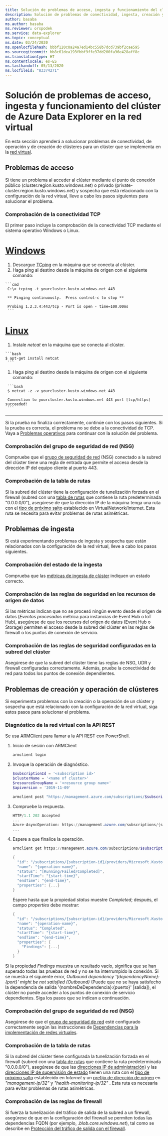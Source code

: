 ```yaml
---
title: Solución de problemas de acceso, ingesta y funcionamiento del clúster de Azure Data Explorer en la red virtual
description: Solución de problemas de conectividad, ingesta, creación y operación del clúster de Azure Data Explorer en la red virtual
author: basaba
ms.author: basaba
ms.reviewer: orspodek
ms.service: data-explorer
ms.topic: conceptual
ms.date: 03/24/2020
ms.openlocfilehash: bbbf120c0a24a7ed14bc558b7dcd739bf2cae595
ms.sourcegitcommit: bb8c61dea193fbbf9ffe37dd200fa36e428aff8c
ms.translationtype: HT
ms.contentlocale: es-ES
ms.lasthandoff: 05/13/2020
ms.locfileid: "83374271"
---
```

# <a name="troubleshoot-access-ingestion-and-operation-of-your-azure-data-explorer-cluster-in-your-virtual-network"></a>Solución de problemas de acceso, ingesta y funcionamiento del clúster de Azure Data Explorer en la red virtual

En esta sección aprenderá a solucionar problemas de conectividad, de operación y de creación de clústeres para un clúster que se implementa en la [red virtual](/azure/virtual-network/virtual-networks-overview).

## <a name="access-issues"></a>Problemas de acceso

Si tiene un problema al acceder al clúster mediante el punto de conexión público (cluster.region.kusto.windows.net) o privado (private-cluster.region.kusto.windows.net) y sospecha que está relacionado con la configuración de la red virtual, lleve a cabo los pasos siguientes para solucionar el problema.

### <a name="check-tcp-connectivity"></a>Comprobación de la conectividad TCP

El primer paso incluye la comprobación de la conectividad TCP mediante el sistema operativo Windows o Linux.

# <a name="windows"></a>[Windows](#tab/windows)

   1. Descargue [TCping](https://www.elifulkerson.com/projects/tcping.php) en la máquina que se conecta al clúster.
   1. Haga ping al destino desde la máquina de origen con el siguiente comando:

    ```cmd
     C:\> tcping -t yourcluster.kusto.windows.net 443 
    
     ** Pinging continuously.  Press control-c to stop **
    
     Probing 1.2.3.4:443/tcp - Port is open - time=100.00ms
     ```

# <a name="linux"></a>[Linux](#tab/linux)

   1. Instale *netcat* en la máquina que se conecta al clúster.

    ```bash
    $ apt-get install netcat
     ```

   1. Haga ping al destino desde la máquina de origen con el siguiente comando:

     ```bash
     $ netcat -z -v yourcluster.kusto.windows.net 443
    
     Connection to yourcluster.kusto.windows.net 443 port [tcp/https] succeeded!
     ```
---

Si la prueba no finaliza correctamente, continúe con los pasos siguientes. Si la prueba es correcta, el problema no se debe a la conectividad de TCP. Vaya a [Problemas operativos](#cluster-creation-and-operations-issues) para continuar con la solución del problema.

### <a name="check-the-network-security-group-nsg"></a>Comprobación del grupo de seguridad de red (NSG)

   Compruebe que el [grupo de seguridad de red](/azure/virtual-network/security-overview) (NSG) conectado a la subred del clúster tiene una regla de entrada que permite el acceso desde la dirección IP del equipo cliente al puerto 443.

### <a name="check-route-table"></a>Comprobación de la tabla de rutas

   Si la subred del clúster tiene la configuración de tunelización forzada en el firewall (subred con una [tabla de rutas](/azure/virtual-network/virtual-networks-udr-overview) que contiene la ruta predeterminada "0.0.0.0/0"), asegúrese de que la dirección IP de la máquina tenga una ruta con el [tipo de próximo salto](/azure/virtual-network/virtual-networks-udr-overview) establecido en VirtualNetwork/Internet. Esta ruta se necesita para evitar problemas de rutas asimétricas.

## <a name="ingestion-issues"></a>Problemas de ingesta

Si está experimentando problemas de ingesta y sospecha que están relacionados con la configuración de la red virtual, lleve a cabo los pasos siguientes.

### <a name="check-ingestion-health"></a>Comprobación del estado de la ingesta

Comprueba que las [métricas de ingesta de clúster](using-metrics.md#ingestion-health-and-performance-metrics) indiquen un estado correcto.

### <a name="check-security-rules-on-data-source-resources"></a>Comprobación de las reglas de seguridad en los recursos de origen de datos

Si las métricas indican que no se procesó ningún evento desde el origen de datos (*Eventos procesados* métrica para instancias de Event Hub o IoT Hub), asegúrese de que los recursos del origen de datos (Event Hub o Storage) permiten el acceso desde la subred del clúster en las reglas de firewall o los puntos de conexión de servicio.

### <a name="check-security-rules-configured-on-clusters-subnet"></a>Comprobación de las reglas de seguridad configuradas en la subred del clúster

Asegúrese de que la subred del clúster tiene las reglas de NSG, UDR y firewall configuradas correctamente. Además, pruebe la conectividad de red para todos los puntos de conexión dependientes. 

## <a name="cluster-creation-and-operations-issues"></a>Problemas de creación y operación de clústeres

Si experimenta problemas con la creación o la operación de un clúster y sospecha que está relacionado con la configuración de la red virtual, siga estos pasos para solucionar el problema.

### <a name="diagnose-the-virtual-network-with-the-rest-api"></a>Diagnóstico de la red virtual con la API REST

Se usa [ARMClient](https://chocolatey.org/packages/ARMClient) para llamar a la API REST con PowerShell. 

1. Inicio de sesión con ARMClient

   ```powerShell
   armclient login
   ```

1. Invoque la operación de diagnóstico.

    ```powershell
    $subscriptionId = '<subscription id>'
    $clusterName = '<name of cluster>'
    $resourceGroupName = '<resource group name>'
    $apiversion = '2019-11-09'
    
    armclient post "https://management.azure.com/subscriptions/$subscriptionId/resourceGroups/$resourceGroupName/providers/Microsoft.Kusto/clusters/$clusterName/diagnoseVirtualNetwork?api-version=$apiversion" -verbose
    ```

1. Compruebe la respuesta.

    ```powershell
    HTTP/1.1 202 Accepted
    ...
    Azure-AsyncOperation: https://management.azure.com/subscriptions/{subscription-id}/providers/Microsoft.Kusto/locations/{location}/operationResults/{operation-id}?api-version=2019-11-09
    ...
    ```

1. Espere a que finalice la operación.

    ```powershell
    armclient get https://management.azure.com/subscriptions/$subscriptionId/providers/Microsoft.Kusto/locations/{location}/operationResults/{operation-id}?api-version=2019-11-09
    
    {
      "id": "/subscriptions/{subscription-id}/providers/Microsoft.Kusto/locations/{location}/operationresults/{operation-id}",
      "name": "{operation-name}",
      "status": "[Running/Failed/Completed]",
      "startTime": "{start-time}",
      "endTime": "{end-time}",
      "properties": {...}
    }
    ```
    
   Espere hasta que la propiedad *status* muestre *Completed*; después, el campo *properties* debe mostrar:

    ```powershell
    {
      "id": "/subscriptions/{subscription-id}/providers/Microsoft.Kusto/locations/{location}/operationresults/{operation-id}",
      "name": "{operation-name}",
      "status": "Completed",
      "startTime": "{start-time}",
      "endTime": "{end-time}",
      "properties": {
        "Findings": [...]
      }
    }
    ```

Si la propiedad *Findings* muestra un resultado vacío, significa que se han superado todas las pruebas de red y no se ha interrumpido la conexión. Si se muestra el siguiente error, *Outbound dependency '{dependencyName}:{port}' might be not satisfied (Outbound)* (Puede que no se haya satisfecho la dependencia de salida '{nombreDeDependencia}:{puerto}' [salida]), el clúster no puede acceder a los puntos de conexión de servicio dependientes. Siga los pasos que se indican a continuación.

### <a name="check-network-security-group-nsg"></a>Comprobación del grupo de seguridad de red (NSG)

Asegúrese de que el [grupo de seguridad de red](/azure/virtual-network/security-overview) esté configurado correctamente según las instrucciones de [Dependencias para la implementación de redes virtuales](vnet-deployment.md#dependencies-for-vnet-deployment).

### <a name="check-route-table"></a>Comprobación de la tabla de rutas

Si la subred del clúster tiene configurada la tunelización forzada en el firewall (subred con una [tabla de rutas](/azure/virtual-network/virtual-networks-udr-overview) que contiene la ruta predeterminada "0.0.0.0/0"), asegúrese de que las [direcciones IP de administración](vnet-deployment.md#azure-data-explorer-management-ip-addresses)) y las [direcciones IP de supervisión de estado](vnet-deployment.md#health-monitoring-addresses) tienen una ruta con el [tipo de próximo salto](/azure/virtual-network/virtual-networks-udr-overview##next-hop-types-across-azure-tools) establecido en *Internet* y un [prefijo de dirección de origen](/azure/virtual-network/virtual-networks-udr-overview#how-azure-selects-a-route) en *"management-ip/32"* y *"health-monitoring-ip/32"* . Esta ruta es necesaria para evitar problemas de rutas asimétricas.

### <a name="check-firewall-rules"></a>Comprobación de las reglas de firewall

Si fuerza la tunelización del tráfico de salida de la subred a un firewall, asegúrese de que en la configuración del firewall se permiten todas las dependencias FQDN (por ejemplo, *.blob.core.windows.net*), tal como se describe en [Protección del tráfico de salida con el firewall](vnet-deployment.md#securing-outbound-traffic-with-firewall).
